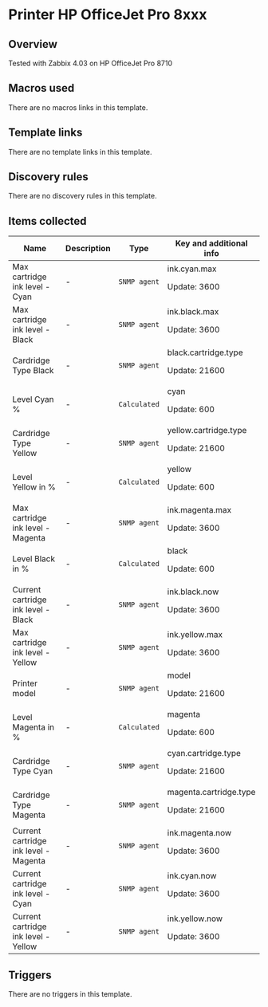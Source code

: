 # Printer HP OfficeJet Pro 8xxx

## Overview

Tested with Zabbix 4.03 on HP OfficeJet Pro 8710



## Macros used

There are no macros links in this template.

## Template links

There are no template links in this template.

## Discovery rules

There are no discovery rules in this template.

## Items collected

|Name|Description|Type|Key and additional info|
|----|-----------|----|----|
|Max cartridge ink level - Cyan|<p>-</p>|`SNMP agent`|ink.cyan.max<p>Update: 3600</p>|
|Max cartridge ink level - Black|<p>-</p>|`SNMP agent`|ink.black.max<p>Update: 3600</p>|
|Cardridge Type Black|<p>-</p>|`SNMP agent`|black.cartridge.type<p>Update: 21600</p>|
|Level Cyan %|<p>-</p>|`Calculated`|cyan<p>Update: 600</p>|
|Cardridge Type Yellow|<p>-</p>|`SNMP agent`|yellow.cartridge.type<p>Update: 21600</p>|
|Level Yellow in %|<p>-</p>|`Calculated`|yellow<p>Update: 600</p>|
|Max cartridge ink level - Magenta|<p>-</p>|`SNMP agent`|ink.magenta.max<p>Update: 3600</p>|
|Level Black in %|<p>-</p>|`Calculated`|black<p>Update: 600</p>|
|Current cartridge ink level - Black|<p>-</p>|`SNMP agent`|ink.black.now<p>Update: 3600</p>|
|Max cartridge ink level - Yellow|<p>-</p>|`SNMP agent`|ink.yellow.max<p>Update: 3600</p>|
|Printer model|<p>-</p>|`SNMP agent`|model<p>Update: 21600</p>|
|Level Magenta in %|<p>-</p>|`Calculated`|magenta<p>Update: 600</p>|
|Cardridge Type Cyan|<p>-</p>|`SNMP agent`|cyan.cartridge.type<p>Update: 21600</p>|
|Cardridge Type Magenta|<p>-</p>|`SNMP agent`|magenta.cartridge.type<p>Update: 21600</p>|
|Current cartridge ink level - Magenta|<p>-</p>|`SNMP agent`|ink.magenta.now<p>Update: 3600</p>|
|Current cartridge ink level - Cyan|<p>-</p>|`SNMP agent`|ink.cyan.now<p>Update: 3600</p>|
|Current cartridge ink level - Yellow|<p>-</p>|`SNMP agent`|ink.yellow.now<p>Update: 3600</p>|


## Triggers

There are no triggers in this template.

